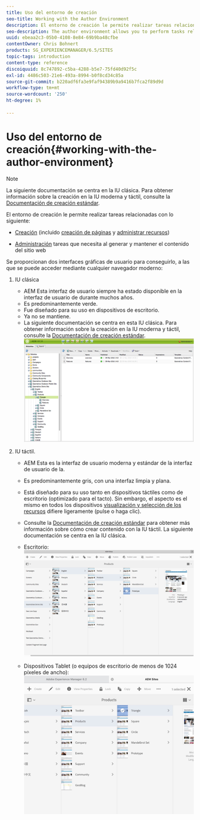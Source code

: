 ```yaml
---
title: Uso del entorno de creación
seo-title: Working with the Author Environment
description: El entorno de creación le permite realizar tareas relacionadas con la creación (incluida la creación de páginas y la administración de recursos) y las tareas de administración que necesite al generar y mantener el contenido del sitio web.
seo-description: The author environment allows you to perform tasks related to authoring (including page authoring and managing assets) and administering tasks you need when generating and maintaining the content on your website.
uuid: ebeaa2c3-05b0-4108-8e84-69b9ba48cfbe
contentOwner: Chris Bohnert
products: SG_EXPERIENCEMANAGER/6.5/SITES
topic-tags: introduction
content-type: reference
discoiquuid: 8c747892-c5ba-4288-b5e7-75fd40d92f5c
exl-id: 4486c503-21e6-493a-8994-b0f8cd34c85a
source-git-commit: b220adf6fa3e9faf94389b9a9416b7fca2f89d9d
workflow-type: tm+mt
source-wordcount: '250'
ht-degree: 1%

---
```


# Uso del entorno de creación{#working-with-the-author-environment}

>[!NOTE]
>
>La siguiente documentación se centra en la IU clásica. Para obtener información sobre la creación en la IU moderna y táctil, consulte la [Documentación de creación estándar](/help/assets/assets.md).

El entorno de creación le permite realizar tareas relacionadas con lo siguiente:

* [Creación](/help/sites-authoring/author.md) (incluido [creación de páginas](/help/sites-authoring/qg-page-authoring.md) y [administrar recursos](/help/assets/assets.md))

* [Administración](/help/sites-administering/administer-best-practices.md) tareas que necesita al generar y mantener el contenido del sitio web

Se proporcionan dos interfaces gráficas de usuario para conseguirlo, a las que se puede acceder mediante cualquier navegador moderno:

1. IU clásica

   * AEM Esta interfaz de usuario siempre ha estado disponible en la interfaz de usuario de durante muchos años.
   * Es predominantemente verde.
   * Fue diseñado para su uso en dispositivos de escritorio.
   * Ya no se mantiene.
   * La siguiente documentación se centra en esta IU clásica. Para obtener información sobre la creación en la IU moderna y táctil, consulte la [Documentación de creación estándar](/help/sites-authoring/author.md).
   ![chlimage_1-149](assets/chlimage_1-149.png)

1. IU táctil.

   * AEM Esta es la interfaz de usuario moderna y estándar de la interfaz de usuario de la.
   * Es predominantemente gris, con una interfaz limpia y plana.
   * Está diseñado para su uso tanto en dispositivos táctiles como de escritorio (optimizado para el tacto). Sin embargo, el aspecto es el mismo en todos los dispositivos [visualización y selección de los recursos](/help/sites-authoring/basic-handling.md) difiere ligeramente (pulse o haga clic).
   * Consulte la [Documentación de creación estándar](/help/sites-authoring/author.md) para obtener más información sobre cómo crear contenido con la IU táctil. La siguiente documentación se centra en la IU clásica.

   * Escritorio:
   ![chlimage_1-150](assets/chlimage_1-150.png)

   * Dispositivos Tablet (o equipos de escritorio de menos de 1024 píxeles de ancho):
   ![chlimage_1-7](assets/chlimage_1-7.jpeg)
